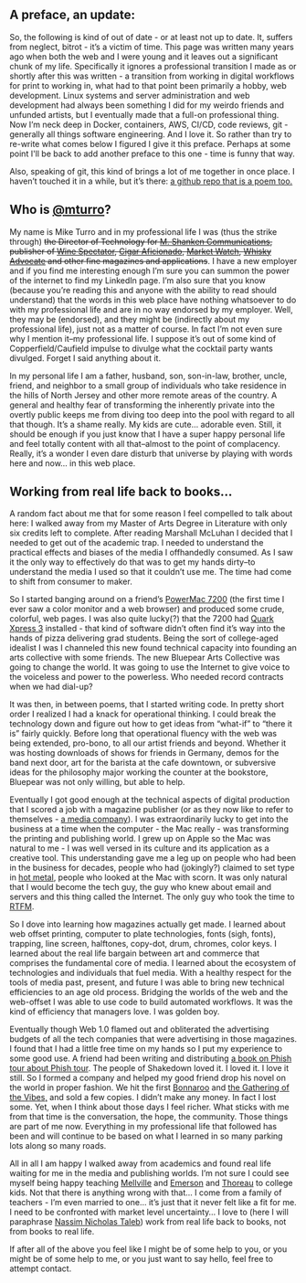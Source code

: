 ## **A preface, an update:**
So, the following is kind of out of date - or at least not up to date. It, suffers from neglect, bitrot - it’s a victim of time. This page was written many years ago when both the web and I were young and it leaves out a significant chunk of my life. Specifically it ignores a professional transition I made as or shortly after this was written - a transition from working in digital workflows for print to working in, what had to that point been primarily a hobby, web development. Linux systems and server administration and web development had always been something I did for my weirdo friends and unfunded artists, but I eventually made that a full-on professional thing. Now I’m neck deep in Docker, containers, AWS, CI/CD, code reviews, git - generally all things software engineering. And I love it. So rather than try to re-write what comes below I figured I give it this preface. Perhaps at some point I'll be back to add another preface to this one - time is funny that way.

Also, speaking of git, this kind of brings a lot of me together in once place. I haven’t touched it in a while, but it’s there: [a github repo that is a poem too.](https://github.com/mturro/poem)

## **Who is [@mturro](https://shakedown.social/@mturro)?**

My name is Mike Turro and in my professional life I was (thus the strike through) ~~the Director of Technology for [M. Shanken Communications](http://www.mshanken.com), publisher of [Wine Spectator](http://www.winespectator.com), [Cigar Aficionado](http://www.cigaraficionado.com), [Market Watch](http://marketwatchmag.com/), [Whisky Advocate](http://whiskyadvocate.com) and other fine magazines and applications~~. I have a new employer and if you find me interesting enough I’m sure you can summon the power of the internet to find my LinkedIn page. I’m also sure that you know (because you’re reading this and anyone with the ability to read should understand) that the words in this web place have nothing whatsoever to do with my professional life and are in no way endorsed by my employer. Well, they may be (endorsed), and they might be (indirectly about my professional life), just not as a matter of course. In fact I’m not even sure why I mention it–my professional life. I suppose it’s out of some kind of Copperfield/Caufield impulse to divulge what the cocktail party wants divulged. Forget I said anything about it.

In my personal life I am a father, husband, son, son-in-law, brother, uncle, friend, and neighbor to a small group of individuals who take residence in the hills of North Jersey and other more remote areas of the country. A general and healthy fear of transforming the inherently private into the overtly public keeps me from diving too deep into the pool with regard to all that though. It’s a shame really. My kids are cute… adorable even. Still, it should be enough if you just know that I have a super happy personal life and feel totally content with all that–almost to the point of complacency. Really, it’s a wonder I even dare disturb that universe by playing with words here and now… in this web place.

## **Working from real life back to books…**

A random fact about me that for some reason I feel compelled to talk about here: I walked away from my Master of Arts Degree in Literature with only six credits left to complete. After reading Marshall McLuhan I decided that I needed to get out of the academic trap. I needed to understand the practical effects and biases of the media I offhandedly consumed. As I saw it the only way to effectively do that was to get my hands dirty–to understand the media I used so that it couldn’t use me. The time had come to shift from consumer to maker.

So I started banging around on a friend’s [PowerMac 7200](http://en.wikipedia.org/wiki/Power_Macintosh_7200) (the first time I ever saw a color monitor and a web browser) and produced some crude, colorful, web pages. I was also quite lucky(?) that the 7200 had [Quark Xpress 3](http://en.wikipedia.org/wiki/QuarkXPress) installed - that kind of software didn’t often find it’s way into the hands of pizza delivering grad students. Being the sort of college-aged idealist I was I channeled this new found technical capacity into founding an arts collective with some friends. The new Bluepear Arts Collective was going to change the world. It was going to use the Internet to give voice to the voiceless and power to the powerless. Who needed record contracts when we had dial-up?

It was then, in between poems, that I started writing code. In pretty short order I realized I had a knack for operational thinking. I could break the technology down and figure out how to get ideas from “what-if” to “there it is” fairly quickly. Before long that operational fluency with the web was being extended, pro-bono, to all our artist friends and beyond. Whether it was hosting downloads of shows for friends in Germany, demos for the band next door, art for the barista at the cafe downtown, or subversive ideas for the philosophy major working the counter at the bookstore, Bluepear was not only willing, but able to help.

Eventually I got good enough at the technical aspects of digital production that I scored a job with a magazine publisher (or as they now like to refer to themselves - [a media company](http://www.penton.com)). I was extraordinarily lucky to get into the business at a time when the computer - the Mac really - was transforming the printing and publishing world. I grew up on Apple so the Mac was natural to me - I was well versed in its culture and its application as a creative tool. This understanding gave me a leg up on people who had been in the business for decades, people who had (jokingly?) claimed to set type in [hot metal](http://en.wikipedia.org/wiki/Hot_metal_typesetting), people who looked at the Mac with scorn. It was only natural that I would become the tech guy, the guy who knew about email and servers and this thing called the Internet. The only guy who took the time to [RTFM](http://en.wikipedia.org/wiki/RTFM).

So I dove into learning how magazines actually get made. I learned about web offset printing, computer to plate technologies, fonts (sigh, fonts), trapping, line screen, halftones, copy-dot, drum, chromes, color keys. I learned about the real life bargain between art and commerce that comprises the fundamental core of media. I learned about the ecosystem of technologies and individuals that fuel media. With a healthy respect for the tools of media past, present, and future I was able to bring new technical efficiencies to an age old process. Bridging the worlds of the web and the web-offset I was able to use code to build automated workflows. It was the kind of efficiency that managers love. I was golden boy.

Eventually though Web 1.0 flamed out and obliterated the advertising budgets of all the tech companies that were advertising in those magazines. I found that I had a little free time on my hands so I put my experience to some good use. A friend had been writing and distributing [a book on Phish tour about Phish tour](http://www.amazon.com/The-Bus-a-Novel/dp/0970197217/ref=sr_1_1?s=books&ie=UTF8&qid=1339099709&sr=1-1). The people of Shakedown loved it. I loved it. I love it still. So I formed a company and helped my good friend drop his novel on the world in proper fashion. We hit the first [Bonnaroo](http://www.youtube.com/watch?v=fELJJaqc_ko/) and [the Gathering of the Vibes,](https://www.youtube.com/watch?v=FIyRLRj4wlo) and sold a few copies. I didn’t make any money. In fact I lost some. Yet, when I think about those days I feel richer. What sticks with me from that time is the conversation, the hope, the community. Those things are part of me now. Everything in my professional life that followed has been and will continue to be based on what I learned in so many parking lots along so many roads.

All in all I am happy I walked away from academics and found real life waiting for me in the media and publishing worlds. I’m not sure I could see myself being happy teaching [Mellville](http://en.wikipedia.org/wiki/Herman_Melville) and [Emerson](http://en.wikipedia.org/wiki/Ralph_Waldo_Emerson) and [Thoreau](http://en.wikipedia.org/wiki/Henry_David_Thoreau) to college kids. Not that there is anything wrong with that… I come from a family of teachers - I’m even married to one… it’s just that it never felt like a fit for me. I need to be confronted with market level uncertainty… I love to (here I will paraphrase [Nassim Nicholas Taleb](http://en.wikipedia.org/wiki/Nassim_Taleb)) work from real life back to books, not from books to real life.

If after all of the above you feel like I might be of some help to you, or you might be of some help to me, or you just want to say hello, feel free to attempt contact.